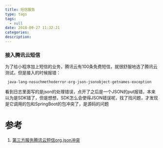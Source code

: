 ```yaml
---
title: 短信服务
type: tags
tags:
  - null
date: 2018-09-27 11:32:21
categories:
description: 
---
```

### 接入腾讯云短信

为了给小程序加上短信的业务，腾讯云有100条免费短信，就很舒服地选了腾讯云测试，但是接入的时候报错：

     java-lang-nosuchmethoderror-org-json-jsonobject-getnames-exception

看到日志里面写的是json的处理错误，点开了之后是一个JSON的put报错，本来以为是SDK错了，但是想想，SDK怎么会使得JSON错误呢，找了找问题，才发现是它调用的包和SpringBoot的包冲突了，是源码的问题

# 参考 #
1. [第三方服务腾讯云短信org.json冲突](https://blog.csdn.net/loy_184548/article/details/82707577)
